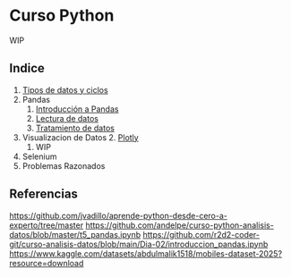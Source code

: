 # Curso Python

WIP

## Indice

1. [Tipos de datos y ciclos](https://github.com/Lara-Mario2000/curso-python/blob/main/1_tipos_de_datos_y_ciclos/1_tipos_datos_cliclos.ipynb)
2. Pandas
    1. [Introducción a Pandas](https://github.com/Lara-Mario2000/curso-python/blob/main/2_pandas/2_1_introduccion.ipynb)
    2. [Lectura de datos](https://github.com/Lara-Mario2000/curso-python/blob/main/2_pandas/2_2_lectura_de_datos.ipynb)
    3. [Tratamiento de datos](https://github.com/Lara-Mario2000/curso-python/blob/main/2_pandas/2_3_tratamiento_de_datos.ipynb)
3. Visualizacion de Datos
    2. [Plotly](https://github.com/Lara-Mario2000/curso-python/blob/main/3_visualizacion_de_datos/plotly/3_1_plotly.ipynb)
    1. WIP
4. Selenium
5. Problemas Razonados

## Referencias

https://github.com/jvadillo/aprende-python-desde-cero-a-experto/tree/master
https://github.com/andelpe/curso-python-analisis-datos/blob/master/t5_pandas.ipynb
https://github.com/r2d2-coder-git/curso-analisis-datos/blob/main/Dia-02/introduccion_pandas.ipynb
https://www.kaggle.com/datasets/abdulmalik1518/mobiles-dataset-2025?resource=download
